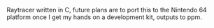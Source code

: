 Raytracer written in C, future plans are to port this to the Nintendo 64 platform once I get my hands on a development kit, outputs to ppm.